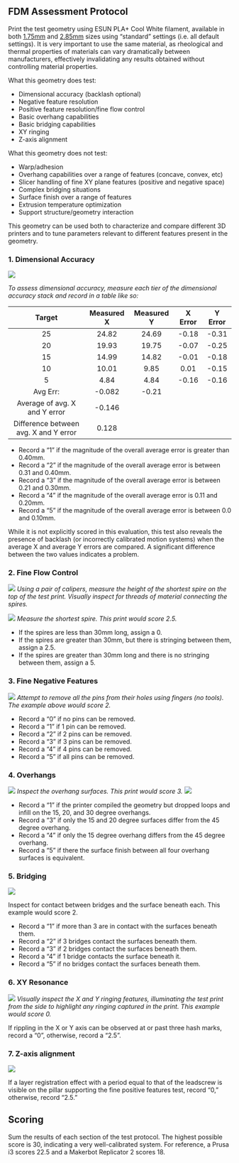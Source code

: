 ## FDM Assessment Protocol

Print the test geometry using ESUN PLA+ Cool White filament, available in both [1.75mm](https://www.amazon.com/gp/product/B01EKEMFQS) and [2.85mm](https://www.amazon.com/dp/B01EKFV60S/) sizes using “standard” settings (i.e. all default settings).  It is very important to use the same material, as rheological and thermal properties of materials can vary dramatically between manufacturers, effectively invalidating any results obtained without controlling material properties.

What this geometry does test:

* Dimensional accuracy (backlash optional)
* Negative feature resolution
* Positive feature resolution/fine flow control
* Basic overhang capabilities
* Basic bridging capabilities
* XY ringing
* Z-axis alignment

What this geometry does not test:

* Warp/adhesion
* Overhang capabilities over a range of features (concave, convex, etc)
* Slicer handling of fine XY plane features (positive and negative space)
* Complex bridging situations
* Surface finish over a range of features
* Extrusion temperature optimization
* Support structure/geometry interaction

This geometry can be used both to characterize and compare different 3D printers and to tune parameters relevant to different features present in the geometry.

### 1. Dimensional Accuracy

![](../img/img.002.png)

*To assess dimensional accuracy, measure each tier of the dimensional accuracy stack and record in a table like so:*



**Target**|**Measured X**|**Measured Y**|**X Error**|**Y Error**
:-----:|:-----:|:-----:|:-----:|:-----:
25|24.82|24.69|-0.18|-0.31
20|19.93|19.75|-0.07|-0.25
15|14.99|14.82|-0.01|-0.18
10|10.01|9.85|0.01|-0.15
5|4.84|4.84|-0.16|-0.16
Avg Err:|-0.082|-0.21| |
Average of avg. X and Y error|-0.146| | |
Difference between avg. X and Y error|0.128| | |

* Record a “1” if the magnitude of the overall average error is greater than 0.40mm.
* Record a “2” if the magnitude of the overall average error is between 0.31 and 0.40mm.
* Record a “3” if the magnitude of the overall average error is between 0.21 and 0.30mm.
* Record a “4” if the magnitude of the overall average error is 0.11 and 0.20mm.
* Record a “5” if the magnitude of the overall average error is between 0.0 and 0.10mm.

While it is not explicitly scored in this evaluation, this test also reveals the presence of backlash (or incorrectly calibrated motion systems) when the average X and average Y errors are compared.  A significant difference between the two values indicates a problem.  

### 2. Fine Flow Control

![](../img/img.003.png)
*Using a pair of calipers, measure the height of the shortest spire on the top of the test print.  Visually inspect for threads of material connecting the spires.*

![](../img/img.004.png)
*Measure the shortest spire.  This print would score 2.5.*

* If the spires are less than 30mm long, assign a 0.
* If the spires are greater than 30mm, but there is stringing between them, assign a 2.5.
* If the spires are greater than 30mm long and there is no stringing between them, assign a 5.  

### 3. Fine Negative Features

![](./img/img.008.png)
*Attempt to remove all the pins from their holes using fingers (no tools).  The example above would score 2.*

* Record a “0” if no pins can be removed.
* Record a “1” if 1 pin can be removed.
* Record a “2” if 2 pins can be removed.
* Record a “3” if 3 pins can be removed.
* Record a “4” if 4 pins can be removed.
* Record a “5” if all pins can be removed.

### 4. Overhangs

![](../img/img.006.png)
*Inspect the overhang surfaces.  This print would score 3.*
![](../img/img.007.png)

* Record a “1” if the printer compiled the geometry but dropped loops and infill on the 15, 20, and 30 degree overhangs.
* Record a “3” if only the 15 and 20 degree surfaces differ from the 45 degree overhang.
* Record a “4” if only the 15 degree overhang differs from the 45 degree overhang.
* Record a “5” if there the surface finish between all four overhang surfaces is equivalent.

### 5. Bridging

![](../img/img.005.png)

Inspect for contact between bridges and the surface beneath each.  This example would score 2.  

* Record a “1” if more than 3 are in contact with the surfaces beneath them.
* Record a “2” if 3 bridges contact the surfaces beneath them.
* Record a “3” if 2 bridges contact the surfaces beneath them.
* Record a “4” if 1 bridge contacts the surface beneath it.
* Record a “5” if no bridges contact the surfaces beneath them.

### 6. XY Resonance
![](../img/img.009.png)
*Visually inspect the X and Y ringing features, illuminating the test print from the side to highlight any ringing captured in the print.  This example would score 0.*

If rippling in the X or Y axis can be observed at or past three hash marks, record a “0”, otherwise, record a “2.5”.

### 7. Z-axis alignment

![](../img/img.010.png)

If a layer registration effect with a period equal to that of the leadscrew is visible on the pillar supporting the fine positive features test, record “0,” otherwise, record “2.5.”

## Scoring
Sum the results of each section of the test protocol.  The highest possible score is 30, indicating a very well-calibrated system. For reference, a Prusa i3 scores 22.5 and a Makerbot Replicator 2 scores 18.
